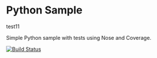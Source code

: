 Python Sample
=====================


test11

Simple Python sample with tests using Nose and Coverage.

[![Build Status](https://apibeta.shippable.com/projects/5420089b76d0c288e441e5ee/badge?branchName=master)](https://appbeta.shippable.com/projects/5420089b76d0c288e441e5ee/builds/latest)
